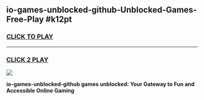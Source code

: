 
## io-games-unblocked-github-Unblocked-Games-Free-Play #k12pt
<h3>
<a href="https://us.freeplayer.one?title=io-games-unblocked-github&ref=9M">CLICK TO PLAY</a></h3>
<hr>

<h3>
<a href="https://us.freeplayer.one?title=io-games-unblocked-github&ref=9M">CLICK 2 PLAY</a>
  
</h3>

<a href="https://us.freeplayer.one?title=io-games-unblocked-github&ref=9M"><img src="https://clearcache.store/games.png"></a>


**io-games-unblocked-github games unblocked: Your Gateway to Fun and Accessible Online Gaming**
